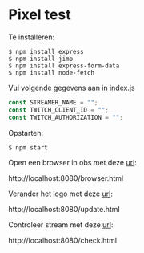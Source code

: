 # Pixel test

Te installeren:
```
$ npm install express
$ npm install jimp
$ npm install express-form-data
$ npm install node-fetch
```

Vul volgende gegevens aan in index.js
```javascript
const STREAMER_NAME = "";
const TWITCH_CLIENT_ID = "";
const TWITCH_AUTHORIZATION = "";
```

Opstarten:
```
$ npm start
```

Open een browser in obs met deze [url](http://localhost:8080/browser.html):

http://localhost:8080/browser.html

Verander het logo met deze [url](http://localhost:8080/update.html):

http://localhost:8080/update.html

Controleer stream met deze [url](http://localhost:8080/check.html):

http://localhost:8080/check.html

